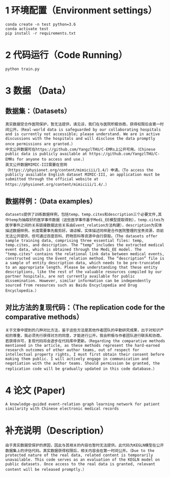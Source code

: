 # 1 环境配置（Environment settings）
```shell
conda create -n test python=3.6
conda activate test
pip install -r requirements.txt
```

# 2 代码运行（Code Running）
```shell
python train.py
```

# 3 数据 （Data）
## 数据集：（Datasets）
    真实数据受合作医院保护，暂无法提供，请见谅，我们在与医院积极协商，获得权限后会第一时间公开。（Real-world data is safeguarded by our collaborating hospitals and is currently not accessible; please understand. We are in active discussions with the hospitals and will disclose the data promptly once permissions are granted.）  
    中文公开数据可在https://github.com/YangzlTHU/C-EMRs上公开可用。（Chinese public data is publicly available at https://github.com/YangzlTHU/C-EMRs for anyone to access and use.）  
    英文公开数据MIMIC-III需要在官网（https://physionet.org/content/mimiciii/1.4/）申请。（To access the publicly available English dataset MIMIC-III, an application must be submitted through the official website at https://physionet.org/content/mimiciii/1.4/.）

## 数据样例：（Data examples）
    datasets提供了训练数据样例，包括temp，temp.cites和description三个必要文件,其中temp为抽取好的医学事件数据（这些医学事件基于Medi_EE模型提取得到），temp.cites为医学事件之间的关系链接数据这些关系由Event_relation方法构建），description为实体描述数据样例，长度需要事先裁剪好。请谅解，实体描述同样是合作医院整理的宝贵资源，目前无法公开提供，但可通过百度百科、药物百科等资源中自行获取。（The datasets offer sample training data, comprising three essential files: temp, temp.cites, and description. The “temp” includes the extracted medical event data, which is obtained through the Medi_EE model. The "temp.cites" contains the relational link data between medical events, constructed using the Event_relation method. The “description” file is a sample of entity description data, which needs to be pre-truncated to an appropriate length. Please be understanding that these entity descriptions, like the rest of the valuable resources compiled by our partner hospitals, are not currently available for public dissemination. However, similar information can be independently sourced from resources such as Baidu Encyclopedia and Drug Encyclopedia.）

## 对比方法的复现代码：（The replication code for the comparative methods）
    关于文章中提到的几种对比方法，鉴于这些方法是其他作者团队的辛勤研究成果，出于对知识产权的尊重，我必须先行获得对方的同意，才能进行公开。我会积极与作者团队进行联系和协商，若获得许可，复现代码将会逐步在代码库中更新。（Regarding the comparative methods mentioned in the article, as these methods represent the hard-earned research outcomes of other author teams, out of respect for intellectual property rights, I must first obtain their consent before making them public. I will actively engage in communication and negotiation with the author teams. Should permission be granted, the replication code will be gradually updated in this code database.）


# 4 论文 (Paper)
    A knowledge-guided event-relation graph learning network for patient similarity with Chinese electronic medical records

# 补充说明（Description）
    由于真实数据受保护的原因，因此与其相关的内容也暂时无法提供。此代码为KEGLN模型在公开数据集上的评估代码。真实数据获得权限后，相关内容会在第一时间公开。（Due to the protected nature of the real data, related content is temporarily unavailable. This code serves as an evaluation of the KEGLN model on public datasets. Once access to the real data is granted, relevant content will be released promptly.）